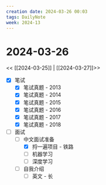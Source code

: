 ```yaml
---
creation date: 2024-03-26 00:03
tags: DailyNote
week: 2024-13
---
```


# 2024-03-26

<< [[2024-03-25]] | [[2024-03-27]]>>

- [x] 笔试
	- [x] 笔试真题 - 2013
	- [x] 笔试真题 - 2014
	- [x] 笔试真题 - 2015
	- [x] 笔试真题 - 2016
	- [x] 笔试真题 - 2017
	- [x] 笔试真题 - 2018
- [ ] 面试
	- [ ] 中文面试准备
		- [x] 捋一遍项目 - 铁路
		- [ ] 机器学习
		- [ ] 深度学习
	- [ ] 自我介绍
		- [ ] 英文 - 长
